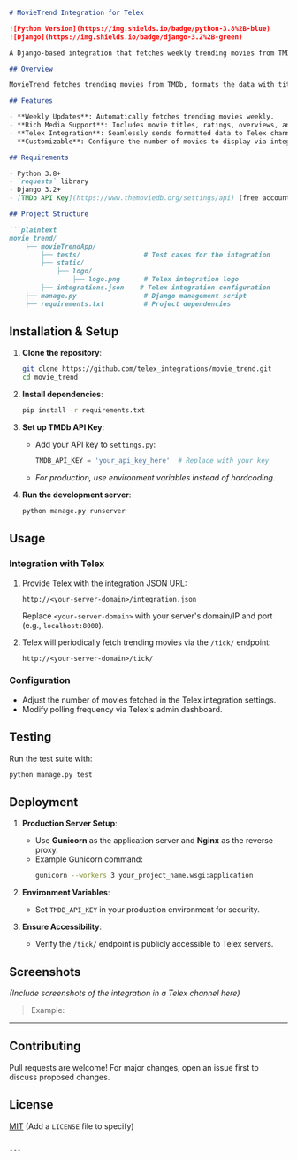 ```markdown
# MovieTrend Integration for Telex

![Python Version](https://img.shields.io/badge/python-3.8%2B-blue)
![Django](https://img.shields.io/badge/django-3.2%2B-green)

A Django-based integration that fetches weekly trending movies from TMDb and displays them in a Telex channel.

## Overview

MovieTrend fetches trending movies from TMDb, formats the data with titles, ratings, overviews, and poster images, and sends it to Telex for display in a designated channel. Perfect for keeping communities updated on popular films.

## Features

- **Weekly Updates**: Automatically fetches trending movies weekly.
- **Rich Media Support**: Includes movie titles, ratings, overviews, and poster images.
- **Telex Integration**: Seamlessly sends formatted data to Telex channels.
- **Customizable**: Configure the number of movies to display via integration settings.

## Requirements

- Python 3.8+
- `requests` library
- Django 3.2+
- [TMDb API Key](https://www.themoviedb.org/settings/api) (free account required)

## Project Structure

```plaintext
movie_trend/
    ├── movieTrendApp/
        ├── tests/                # Test cases for the integration
        ├── static/
            ├── logo/
                ├── logo.png      # Telex integration logo
        ├── integrations.json    # Telex integration configuration
    ├── manage.py                 # Django management script
    ├── requirements.txt          # Project dependencies
```

## Installation & Setup

1. **Clone the repository**:
   ```bash
   git clone https://github.com/telex_integrations/movie_trend.git
   cd movie_trend
   ```

2. **Install dependencies**:
   ```bash
   pip install -r requirements.txt
   ```

3. **Set up TMDb API Key**:
   - Add your API key to `settings.py`:
     ```python
     TMDB_API_KEY = 'your_api_key_here'  # Replace with your key
     ```
   - *For production, use environment variables instead of hardcoding.*

4. **Run the development server**:
   ```bash
   python manage.py runserver
   ```

## Usage

### Integration with Telex
1. Provide Telex with the integration JSON URL:
   ```
   http://<your-server-domain>/integration.json
   ```
   Replace `<your-server-domain>` with your server's domain/IP and port (e.g., `localhost:8000`).

2. Telex will periodically fetch trending movies via the `/tick/` endpoint:
   ```
   http://<your-server-domain>/tick/
   ```

### Configuration
- Adjust the number of movies fetched in the Telex integration settings.
- Modify polling frequency via Telex's admin dashboard.

## Testing

Run the test suite with:
```bash
python manage.py test
```

## Deployment

1. **Production Server Setup**:
   - Use **Gunicorn** as the application server and **Nginx** as the reverse proxy.
   - Example Gunicorn command:
     ```bash
     gunicorn --workers 3 your_project_name.wsgi:application
     ```

2. **Environment Variables**:
   - Set `TMDB_API_KEY` in your production environment for security.

3. **Ensure Accessibility**:
   - Verify the `/tick/` endpoint is publicly accessible to Telex servers.

## Screenshots

*(Include screenshots of the integration in a Telex channel here)*
> Example:
>

---

## Contributing
Pull requests are welcome! For major changes, open an issue first to discuss proposed changes.

## License
[MIT](https://choosealicense.com/licenses/mit/) (Add a `LICENSE` file to specify)
```

---

